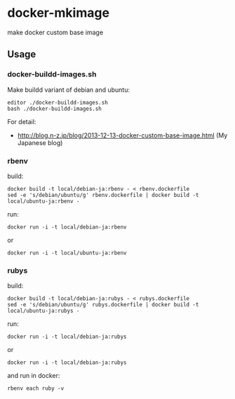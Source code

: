 # docker-mkimage

make docker custom base image

## Usage

### docker-buildd-images.sh

Make buildd variant of debian and ubuntu:

    editor ./docker-buildd-images.sh
    bash ./docker-buildd-images.sh

For detail:

- http://blog.n-z.jp/blog/2013-12-13-docker-custom-base-image.html (My Japanese blog)

### rbenv

build:

    docker build -t local/debian-ja:rbenv - < rbenv.dockerfile
    sed -e 's/debian/ubuntu/g' rbenv.dockerfile | docker build -t local/ubuntu-ja:rbenv -

run:

    docker run -i -t local/debian-ja:rbenv

or

    docker run -i -t local/ubuntu-ja:rbenv

### rubys

build:

    docker build -t local/debian-ja:rubys - < rubys.dockerfile
    sed -e 's/debian/ubuntu/g' rubys.dockerfile | docker build -t local/ubuntu-ja:rubys -

run:

    docker run -i -t local/debian-ja:rubys

or

    docker run -i -t local/debian-ja:rubys

and run in docker:

    rbenv each ruby -v
